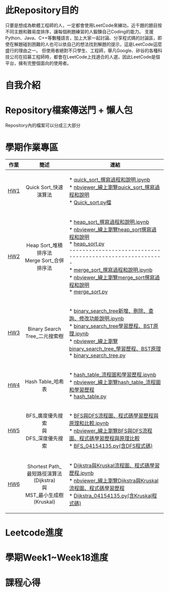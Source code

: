# 此Repository目的
只要是想成為軟體工程師的人，一定都會使用LeetCode來練功，近千題的題目按不同主題和難易度排序，讓每個刷題練習的人鍛鍊自己Coding的能力。
支援Python、Java、C++等數種語言，加上大家一起討論、分享程式碼的討論區，即使在解題碰到困難的人也可以依自己的想法找到解題的提示，這是LeetCode這麼盛行的理由之一。
但使用者絕對不只學生、工程師，舉凡Google、矽谷的各種科技公司在招募工程師時，都會在LeetCode上找適合的人選，因此LeetCode是個平台，擁有完整個面向的使用者。

# 自我介紹





# Repository檔案傳送門 + 懶人包
Repository內的檔案可以分成三大部分




# 學期作業專區

|                                 作業                                |                                   簡述                                  |                                                                                                                                                                                                                                                                                                                                                                                                                                                                                                              連結                                                                                                                                                                                                                                                                                                                                                                                                                                                                                                             |
|:-------------------------------------------------------------------:|:-----------------------------------------------------------------------:|:-----------------------------------------------------------------------------------------------------------------------------------------------------------------------------------------------------------------------------------------------------------------------------------------------------------------------------------------------------------------------------------------------------------------------------------------------------------------------------------------------------------------------------------------------------------------------------------------------------------------------------------------------------------------------------------------------------------------------------------------------------------------------------------------------------------------------------------------------------------------------------------------------------------------------------------------------------------------------------------------------------------------------------:|
| [HW1](https://github.com/agying/leetcode-practices/tree/master/HW1) |                          Quick Sort_快速演算法                          | <p align="left">* [quick_sort_撰寫過程和說明.ipynb](https://github.com/agying/leetcode-practices/blob/master/HW1/Quick%20Sort_04154135.ipynb)<br>* [nbviewer_線上瀏覽quick_sort_撰寫過程和說明](https://nbviewer.jupyter.org/github/agying/leetcode-practices/blob/master/HW1/Quick%20Sort_04154135.ipynb)<br>* [Quick_sort.py檔](https://github.com/agying/leetcode-practices/blob/master/HW1/Quick%20Sort_04154135.py)</p>                                                                                                                                                                                                                                                                                                                                                                                                                                                                                                                                                                                                  |
| [HW2](https://github.com/agying/leetcode-practices/tree/master/HW2) |              Heap Sort_堆積排序法<br>Merge Sort_合併排序法              | <p align="left">* [heap_sort_撰寫過程和說明.ipynb](https://github.com/agying/leetcode-practices/blob/master/HW2/heap_sort%E5%AD%B8%E7%BF%92%E6%AD%B7%E7%A8%8B_04154135.ipynb)<br>* [nbviewer_線上瀏覽heap_sort撰寫過程和說明](https://nbviewer.jupyter.org/github/agying/leetcode-practices/blob/master/HW2/heap_sort%E5%AD%B8%E7%BF%92%E6%AD%B7%E7%A8%8B_04154135.ipynb)<br>* [heap_sort.py](https://github.com/agying/leetcode-practices/blob/master/HW2/heap_sort_04154135.py)<br>---------------------------------------------------------<br>* [merge_sort_撰寫過程和說明.ipynb](https://github.com/agying/leetcode-practices/blob/master/HW2/merge_sort%E5%AD%B8%E7%BF%92%E6%AD%B7%E7%A8%8B_04154135.ipynb)<br>* [nbviewer_線上瀏覽merge_sort撰寫過程和說明](https://nbviewer.jupyter.org/github/agying/leetcode-practices/blob/master/HW2/merge_sort%E5%AD%B8%E7%BF%92%E6%AD%B7%E7%A8%8B_04154135.ipynb)<br>* [merge_sort.py](https://github.com/agying/leetcode-practices/blob/master/HW2/merge_sort_04154135.py)</p> |
| [HW3](https://github.com/agying/leetcode-practices/tree/master/HW3) |                      Binary Search Tree_二元搜索樹                      | <p align="left">* [binary_search_tree新增、刪除、查詢、修改功能說明.ipynb](https://github.com/agying/leetcode-practices/blob/master/HW3/binary%20search%20tree%E6%96%B0%E5%A2%9E%E3%80%81%E5%88%AA%E9%99%A4%E3%80%81%E6%9F%A5%E8%A9%A2%E3%80%81%E4%BF%AE%E6%94%B9%E5%8A%9F%E8%83%BD%E8%AA%AA%E6%98%8E.ipynb)<br>* [binary_search_tree學習歷程、BST原理.ipynb](https://github.com/agying/leetcode-practices/blob/master/HW3/binary_search_tree_04154135%E5%AD%B8%E7%BF%92%E6%AD%B7%E7%A8%8B%E3%80%81BST%E5%8E%9F%E7%90%86.ipynb)<br>* [nbviewer_線上瀏覽binary_search_tree_學習歷程、BST原理](https://nbviewer.jupyter.org/github/agying/leetcode-practices/blob/master/HW3/binary_search_tree_04154135%E5%AD%B8%E7%BF%92%E6%AD%B7%E7%A8%8B%E3%80%81BST%E5%8E%9F%E7%90%86.ipynb)<br>* [binary_search_tree.py](https://github.com/agying/leetcode-practices/blob/master/HW3/binary_search_tree_04154135.py)</p>                                                                                                                 |
| [HW4](https://github.com/agying/leetcode-practices/tree/master/HW4) |                            Hash Table_哈希表                            | <p align="left">* [hash_table_流程圖和學習歷程.ipynb](https://github.com/agying/leetcode-practices/blob/master/HW4/HashTable%E6%B5%81%E7%A8%8B%E5%9C%96%E5%92%8C%E5%AD%B8%E7%BF%92%E6%AD%B7%E7%A8%8B.ipynb)<br>* [nbviewer_線上瀏覽hash_table_流程圖和學習歷程](https://nbviewer.jupyter.org/github/agying/leetcode-practices/blob/master/HW4/HashTable%E6%B5%81%E7%A8%8B%E5%9C%96%E5%92%8C%E5%AD%B8%E7%BF%92%E6%AD%B7%E7%A8%8B.ipynb)<br>* [hash_table.py](https://github.com/agying/leetcode-practices/blob/master/HW4/hash_table_04154135.py)</p>                                                                                                                                                                                                                                                                                                                                                                                                                                                                          |
| [HW5](https://github.com/agying/leetcode-practices/tree/master/HW5) |                BFS_廣度優先搜索<br>與<br>DFS_深度優先搜索               | <p align="left">* [BFS與DFS流程圖、程式碼學習歷程與原理和比較.ipynb](https://github.com/agying/leetcode-practices/blob/master/HW5/BFS%E8%88%87DFS%E6%B5%81%E7%A8%8B%E5%9C%96%E3%80%81%E7%A8%8B%E5%BC%8F%E7%A2%BC%E5%AD%B8%E7%BF%92%E6%AD%B7%E7%A8%8B%E8%88%87%E5%8E%9F%E7%90%86%E5%92%8C%E6%AF%94%E8%BC%83.ipynb)<br>* [nbviewer_線上瀏覽BFS與DFS流程圖、程式碼學習歷程與原理比較](https://nbviewer.jupyter.org/github/agying/leetcode-practices/blob/master/HW5/BFS%E8%88%87DFS%E6%B5%81%E7%A8%8B%E5%9C%96%E3%80%81%E7%A8%8B%E5%BC%8F%E7%A2%BC%E5%AD%B8%E7%BF%92%E6%AD%B7%E7%A8%8B%E8%88%87%E5%8E%9F%E7%90%86%E5%92%8C%E6%AF%94%E8%BC%83.ipynb)<br>* [BFS_04154135.py(含DFS程式碼)](https://github.com/agying/leetcode-practices/blob/master/HW5/BFS_04154135.py)                                                                                                                                                                                                                                                            |
| [HW6](https://github.com/agying/leetcode-practices/tree/master/HW6) | Shortest Path_最短路徑演算法(Dijkstra)<br>與<br>MST_最小生成樹(Kruskal) | <p align="left">* [Dijkstra與Kruskal流程圖、程式碼學習歷程.ipynb](https://github.com/agying/leetcode-practices/blob/master/HW6/Dijkstra%E8%88%87Kruskal%E6%B5%81%E7%A8%8B%E5%9C%96%E3%80%81%E7%A8%8B%E5%BC%8F%E7%A2%BC%E5%AD%B8%E7%BF%92%E6%AD%B7%E7%A8%8B.ipynb)<br>* [nbviewer_線上瀏覽Dijkstra與Kruskal流程圖、程式碼學習歷程](https://nbviewer.jupyter.org/github/agying/leetcode-practices/blob/master/HW6/Dijkstra%E8%88%87Kruskal%E6%B5%81%E7%A8%8B%E5%9C%96%E3%80%81%E7%A8%8B%E5%BC%8F%E7%A2%BC%E5%AD%B8%E7%BF%92%E6%AD%B7%E7%A8%8B.ipynb)<br>* [Dijkstra_04154135.py(含Kruskal程式碼)](https://github.com/agying/leetcode-practices/blob/master/HW6/Dijkstra_04154135.py)</p>                                                                                                                                                                                                                                                                                                                                        |                                                                                                                                                                                                                                                    |

# Leetcode進度



# 學期Week1~Week18進度



# 課程心得


